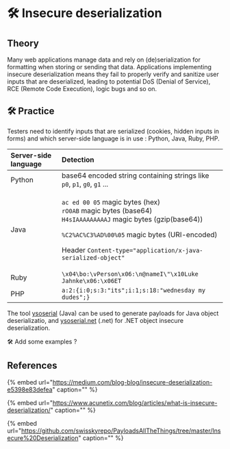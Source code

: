 # 🛠️ Insecure deserialization

## Theory

Many web applications manage data and rely on \(de\)serialization for formatting when storing or sending that data. Applications implementing insecure deserialization means they fail to properly verify and sanitize user inputs that are deserialized, leading to potential DoS \(Denial of Service\), RCE \(Remote Code Execution\), logic bugs and so on.

## 🛠️ Practice

Testers need to identify inputs that are serialized \(cookies, hidden inputs in forms\) and which server-side language is in use : Python, Java, Ruby, PHP.

<table>
  <thead>
    <tr>
      <th style="text-align:left">Server-side language</th>
      <th style="text-align:left">Detection</th>
    </tr>
  </thead>
  <tbody>
    <tr>
      <td style="text-align:left">Python</td>
      <td style="text-align:left">base64 encoded string containing strings like <code>p0</code>, <code>p1</code>, <code>g0</code>, <code>g1</code> ...</td>
    </tr>
    <tr>
      <td style="text-align:left">Java</td>
      <td style="text-align:left">
        <p><code>ac ed 00 05</code> magic bytes (hex)
          <br /><code>rO0AB</code> magic bytes (base64)
          <br /><code>H4sIAAAAAAAAAJ</code> magic bytes (gzip(base64))</p>
        <p><code>%C2%AC%C3%AD%00%05</code> magic bytes (URI-encoded)</p>
        <p>Header <code>Content-type=&quot;application/x-java-serialized-object&quot;</code>
        </p>
      </td>
    </tr>
    <tr>
      <td style="text-align:left">Ruby</td>
      <td style="text-align:left"><code>\x04\bo:\vPerson\x06:\n@nameI\&quot;\x10Luke Jahnke\x06:\x06ET</code>
      </td>
    </tr>
    <tr>
      <td style="text-align:left">PHP</td>
      <td style="text-align:left"><code>a:2:{i:0;s:3:&quot;its&quot;;i:1;s:18:&quot;wednesday my dudes&quot;;}</code>
      </td>
    </tr>
  </tbody>
</table>

The tool [ysoserial](https://github.com/frohoff/ysoserial) \(Java\) can be used to generate payloads for Java object deserializatio, and [ysoserial.net](https://github.com/pwntester/ysoserial.net) \(.net\) for .NET object insecure deserialization.

🛠️ Add some examples ?

## References

{% embed url="https://medium.com/blog-blog/insecure-deserialization-e5398e83defea" caption="" %}

{% embed url="https://www.acunetix.com/blog/articles/what-is-insecure-deserialization/" caption="" %}

{% embed url="https://github.com/swisskyrepo/PayloadsAllTheThings/tree/master/Insecure%20Deserialization" caption="" %}

